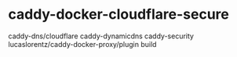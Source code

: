 # caddy-docker-cloudflare-secure
caddy-dns/cloudflare caddy-dynamicdns caddy-security lucaslorentz/caddy-docker-proxy/plugin build
